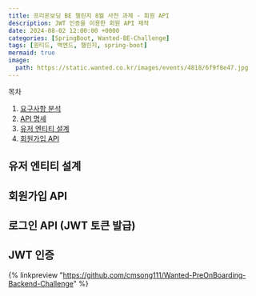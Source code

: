 ```yaml
---
title: 프리온보딩 BE 챌린지 8월 사전 과제 - 회원 API
description: JWT 인증을 이용한 회원 API 제작
date: 2024-08-02 12:00:00 +0000
categories: [SpringBoot, Wanted-BE-Challenge]
tags: [원티드, 백엔드, 챌린지, spring-boot]
mermaid: true
image:
  path: https://static.wanted.co.kr/images/events/4818/6f9f8e47.jpg
---
```


목차
1. [요구사항 분석](#요구사항-분석)
2. [API 명세](#API-명세)
3. [유저 엔티티 설계](#유저-엔티티-설계)
4. [회원가입 API](#회원가입-API)

## 유저 엔티티 설계

## 회원가입 API 

## 로그인 API (JWT 토큰 발급)

## JWT 인증


{% linkpreview "https://github.com/cmsong111/Wanted-PreOnBoarding-Backend-Challenge" %}

